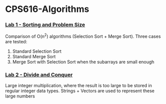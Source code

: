 # CPS616-Algorithms


### [Lab 1 - Sorting and Problem Size](https://github.com/TroyFernandes/CPS616-Algorithms/tree/master/Lab%201%20-%20Sorting%20and%20Problem%20Size/Lab%201)
Comparison of O(n<sup>2</sup>) algorithms (Selection Sort + Merge Sort). Three cases are tested:

1) Standard Selection Sort
2) Standard Merge Sort
3) Merge Sort with Selection Sort when the subarrays are small enough

### [Lab 2 - Divide and Conquer](https://github.com/TroyFernandes/CPS616-Algorithms/tree/master/Lab%202%20-%20Divide%20and%20Conquer/Lab%202%20-%20Divide%20and%20Conquer)

Large integer multiplication, where the result is too large to be stored in regular integer data types. Strings + Vectors are used to represent these large numbers
